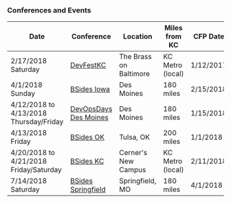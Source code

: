 ### Conferences and Events

| Date | Conference | Location | Miles from KC | CFP Date |
| --- | --- | --- | --- | --- |
| 2/17/2018 Saturday | [DevFestKC](https://devfestkc.com) | The Brass on Baltimore | KC Metro (local) | 1/12/2017 |
| 4/1/2018 Sunday | [BSides Iowa](https://bsidesiowa.com/) | Des Moines | 180 miles | 2/15/2018 |
| 4/12/2018 to 4/13/2018 Thursday/Friday | [DevOpsDays Des Moines](https://www.devopsdays.org/events/2018-des-moines/) | Des Moines | 180 miles | 1/15/2018 |
| 4/13/2018 Friday | [BSides OK](https://www.bsidesok.com/) | Tulsa, OK | 200 miles | 1/1/2018 |
| 4/20/2018 to 4/21/2018 Friday/Saturday | [BSides KC](https://www.bsideskc.org/) | Cerner's New Campus | KC Metro (local) | 2/11/2018 |
| 7/14/2018 Saturday | [BSides Springfield](http://www.securitybsides.com/w/page/116970567/BSidesSpfd) | Springfield, MO | 180 miles | 4/1/2018 |
